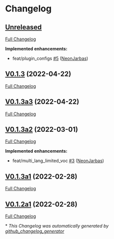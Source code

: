 # Changelog

## [Unreleased](https://github.com/OpenVoiceOS/ovos-stt-plugin-vosk/tree/HEAD)

[Full Changelog](https://github.com/OpenVoiceOS/ovos-stt-plugin-vosk/compare/V0.1.3...HEAD)

**Implemented enhancements:**

- feat/plugin\_configs [\#5](https://github.com/OpenVoiceOS/ovos-stt-plugin-vosk/pull/5) ([NeonJarbas](https://github.com/NeonJarbas))

## [V0.1.3](https://github.com/OpenVoiceOS/ovos-stt-plugin-vosk/tree/V0.1.3) (2022-04-22)

[Full Changelog](https://github.com/OpenVoiceOS/ovos-stt-plugin-vosk/compare/V0.1.3a3...V0.1.3)

## [V0.1.3a3](https://github.com/OpenVoiceOS/ovos-stt-plugin-vosk/tree/V0.1.3a3) (2022-04-22)

[Full Changelog](https://github.com/OpenVoiceOS/ovos-stt-plugin-vosk/compare/V0.1.3a2...V0.1.3a3)

## [V0.1.3a2](https://github.com/OpenVoiceOS/ovos-stt-plugin-vosk/tree/V0.1.3a2) (2022-03-01)

[Full Changelog](https://github.com/OpenVoiceOS/ovos-stt-plugin-vosk/compare/V0.1.3a1...V0.1.3a2)

**Implemented enhancements:**

- feat/multi\_lang\_limited\_voc [\#3](https://github.com/OpenVoiceOS/ovos-stt-plugin-vosk/pull/3) ([NeonJarbas](https://github.com/NeonJarbas))

## [V0.1.3a1](https://github.com/OpenVoiceOS/ovos-stt-plugin-vosk/tree/V0.1.3a1) (2022-02-28)

[Full Changelog](https://github.com/OpenVoiceOS/ovos-stt-plugin-vosk/compare/V0.1.2a1...V0.1.3a1)

## [V0.1.2a1](https://github.com/OpenVoiceOS/ovos-stt-plugin-vosk/tree/V0.1.2a1) (2022-02-28)

[Full Changelog](https://github.com/OpenVoiceOS/ovos-stt-plugin-vosk/compare/0ccda3d8a1f786b3363622d3f6b23acd8c7fe72c...V0.1.2a1)



\* *This Changelog was automatically generated by [github_changelog_generator](https://github.com/github-changelog-generator/github-changelog-generator)*
